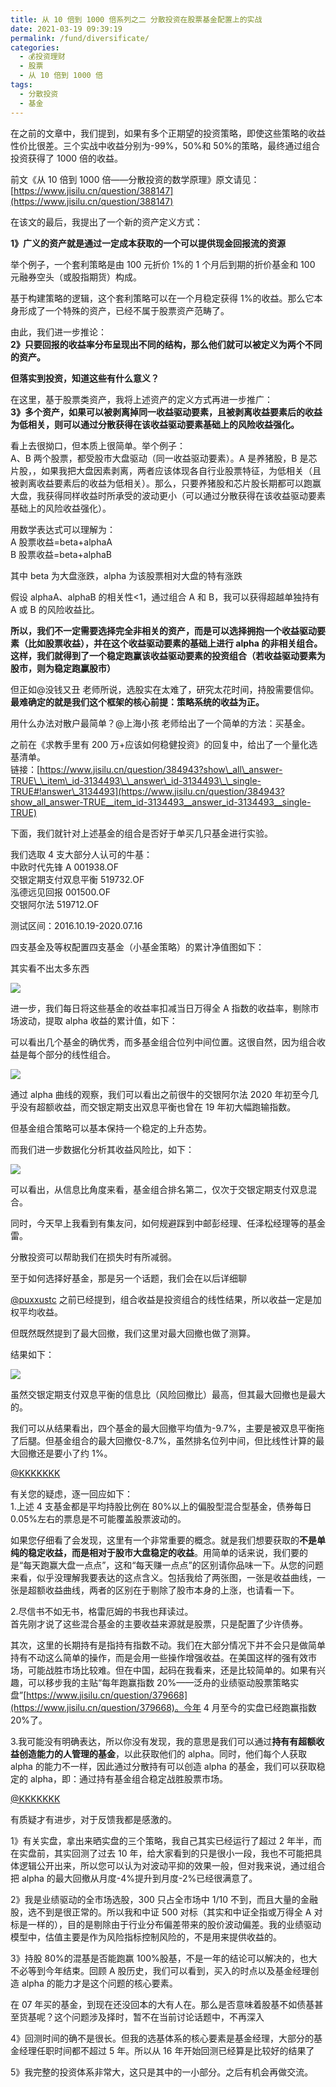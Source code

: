 ```yaml
---
title: 从 10 倍到 1000 倍系列之二 分散投资在股票基金配置上的实战
date: 2021-03-19 09:39:19
permalink: /fund/diversificate/
categories:
  - 💰投资理财
  - 股票
  - 从 10 倍到 1000 倍
tags:
  - 分散投资
  - 基金
--- 
```

  
在之前的文章中，我们提到，如果有多个正期望的投资策略，即使这些策略的收益性价比很差。三个实战中收益分别为-99%，50%和 50%的策略，最终通过组合投资获得了 1000 倍的收益。  
  
前文《从 10 倍到 1000 倍——分散投资的数学原理》原文请见：  
[https://www.jisilu.cn/question/388147](https://www.jisilu.cn/question/388147)  
  
在该文的最后，我提出了一个新的资产定义方式：  
  
**1》广义的资产就是通过一定成本获取的一个可以提供现金回报流的资源**  
  
举个例子，一个套利策略是由 100 元折价 1%的 1 个月后到期的折价基金和 100 元融券空头（或股指期货）构成。  
  
基于构建策略的逻辑，这个套利策略可以在一个月稳定获得 1%的收益。那么它本身形成了一个特殊的资产，已经不属于股票资产范畴了。  
  
由此，我们进一步推论：  
**2》只要回报的收益率分布呈现出不同的结构，那么他们就可以被定义为两个不同的资产。**  
  
**但落实到投资，知道这些有什么意义？**  
  
在这里，基于股票类资产，我将上述资产的定义方式再进一步推广：  
**3》多个资产，如果可以被剥离掉同一收益驱动要素，且被剥离收益要素后的收益为低相关，则可以通过分散获得在该收益驱动要素基础上的风险收益强化。**  
  
看上去很拗口，但本质上很简单。举个例子：  
A、B 两个股票，都受股市大盘驱动（同一收益驱动要素）。A 是养猪股，B 是芯片股，，如果我把大盘因素剥离，两者应该体现各自行业股票特征，为低相关（且被剥离收益要素后的收益为低相关）。那么，只要养猪股和芯片股长期都可以跑赢大盘，我获得同样收益时所承受的波动更小（可以通过分散获得在该收益驱动要素基础上的风险收益强化）。  
  
用数学表达式可以理解为：  
A 股票收益=beta+alphaA  
B 股票收益=beta+alphaB  
  
其中 beta 为大盘涨跌，alpha 为该股票相对大盘的特有涨跌  
  
假设 alphaA、alphaB 的相关性<1，通过组合 A 和 B，我可以获得超越单独持有 A 或 B 的风险收益比。  
  
**所以，我们不一定需要选择完全非相关的资产，而是可以选择拥抱一个收益驱动要素（比如股票收益），并在这个收益驱动要素的基础上进行 alpha 的非相关组合。这样，我们就得到了一个稳定跑赢该收益驱动要素的投资组合（若收益驱动要素为股市，则为稳定跑赢股市）**  
  
但正如@没钱又丑 老师所说，选股实在太难了，研究太花时间，持股需要信仰。**最难确定的就是我们这个框架的核心前提：策略系统的收益为正。**  
  
用什么办法对散户最简单？@上海小孩 老师给出了一个简单的方法：买基金。  
  
之前在《求教手里有 200 万+应该如何稳健投资》的回复中，给出了一个量化选基清单。  
链接：[https://www.jisilu.cn/question/384943?show\_all\_answer-TRUE\_\_item\_id-3134493\_\_answer\_id-3134493\_\_single-TRUE#!answer\_3134493](https://www.jisilu.cn/question/384943?show_all_answer-TRUE__item_id-3134493__answer_id-3134493__single-TRUE)  
  
下面，我们就针对上述基金的组合是否好于单买几只基金进行实验。


我们选取 4 支大部分人认可的牛基：  
中欧时代先锋 A 001938.OF  
交银定期支付双息平衡 519732.OF  
泓德远见回报 001500.OF  
交银阿尔法 519712.OF  
  
测试区间：2016.10.19-2020.07.16  
  
四支基金及等权配置四支基金（小基金策略）的累计净值图如下：  
  
其实看不出太多东西

[![](https://www.jisilu.cn/uploads/answer/20200806/9d9afc2f055d2203f26fb5a8fc7d643e.PNG)](https://www.jisilu.cn/uploads/answer/20200806/9d9afc2f055d2203f26fb5a8fc7d643e.PNG)


进一步，我们每日将这些基金的收益率扣减当日万得全 A 指数的收益率，剔除市场波动，提取 alpha 收益的累计值，如下：  
  
可以看出几个基金的确优秀，而多基金组合位列中间位置。这很自然，因为组合收益是每个部分的线性组合。

[![](https://www.jisilu.cn/uploads/answer/20200806/bbdcf120bb17b73e93874ff0643b7bec.PNG)](https://www.jisilu.cn/uploads/answer/20200806/bbdcf120bb17b73e93874ff0643b7bec.PNG)


通过 alpha 曲线的观察，我们可以看出之前很牛的交银阿尔法 2020 年初至今几乎没有超额收益，而交银定期支出双息平衡也曾在 19 年初大幅跑输指数。  
  
但基金组合策略可以基本保持一个稳定的上升态势。  
  
而我们进一步数据化分析其收益风险比，如下：

[![](https://www.jisilu.cn/uploads/answer/20200806/32f49af1851a697926ce668c2f6ac5f6.PNG)](https://www.jisilu.cn/uploads/answer/20200806/32f49af1851a697926ce668c2f6ac5f6.PNG)


可以看出，从信息比角度来看，基金组合排名第二，仅次于交银定期支付双息混合。  
  
同时，今天早上我看到有集友问，如何规避踩到中邮彭经理、任泽松经理等的基金雷。  
  
分散投资可以帮助我们在损失时有所减弱。  
  
至于如何选择好基金，那是另一个话题，我们会在以后详细聊


[@puxxustc](https://www.jisilu.cn/people/puxxustc) 之前已经提到，组合收益是投资组合的线性结果，所以收益一定是加权平均收益。  
  
但既然既然提到了最大回撤，我们这里对最大回撤也做了测算。  
  
结果如下：

[![](https://www.jisilu.cn/uploads/answer/20200806/1985aceabaca7b9cca8dbd9e1fc1c67e.PNG)](https://www.jisilu.cn/uploads/answer/20200806/1985aceabaca7b9cca8dbd9e1fc1c67e.PNG)


虽然交银定期支付双息平衡的信息比（风险回撤比）最高，但其最大回撤也是最大的。  
  
我们可以从结果看出，四个基金的最大回撤平均值为-9.7%，主要是被双息平衡拖了后腿。但基金组合的最大回撤仅-8.7%，虽然排名位列中间，但比线性计算的最大回撤还是要小了约 1%。

[@KKKKKKK](https://www.jisilu.cn/people/KKKKKKK)  
  
有关您的疑虑，逐一回应如下：  
1.上述 4 支基金都是平均持股比例在 80%以上的偏股型混合型基金，债券每日 0.05%左右的票息是不可能覆盖股票波动的。  
  
如果您仔细看了会发现，这里有一个非常重要的概念。就是我们想要获取的**不是单纯的稳定收益，而是相对于股市大盘稳定的收益**。用简单的话来说，我们要的是“每天跑赢大盘一点点”，这和“每天赚一点点”的区别请你品味一下。从您的问题来看，似乎没理解我要表达的这点含义。包括我给了两张图，一张是收益曲线，一张是超额收益曲线，两者的区别在于剔除了股市本身的上涨，也请看一下。  
  
2.尽信书不如无书，格雷厄姆的书我也拜读过。  
首先刚才说了这些混合基金的主要收益来源就是股票，只是配置了少许债券。  
  
其次，这里的长期持有是指持有指数不动。我们在大部分情况下并不会只是做简单持有不动这么简单的操作，而是会用一些操作增强收益。在美国这样的强有效市场，可能战胜市场比较难。但在中国，起码在我看来，还是比较简单的。如果有兴趣，可以移步我的主贴“每年跑赢指数 20%——泛舟的业绩驱动股票策略实盘”[https://www.jisilu.cn/question/379668](https://www.jisilu.cn/question/379668)。今年 4 月至今的实盘已经跑赢指数 20%了。  
  
3.我可能没有明确表达，所以你没有发现，我的意思是我们可以通过**持有有超额收益创造能力的人管理的基金**，以此获取他们的 alpha。同时，他们每个人获取 alpha 的能力不一样，因此通过分散持有可以创造 alpha 的基金，我们可以获取稳定的 alpha，即：通过持有基金组合稳定战胜股票市场。


[@KKKKKKK](https://www.jisilu.cn/people/KKKKKKK)  
  
有质疑才有进步，对于反馈我都是感激的。  
  
1》有关实盘，拿出来晒实盘的三个策略，我自己其实已经运行了超过 2 年半，而在实盘前，其实回测了过去 10 年，给大家看到的只是很小一段，我也不可能把具体逻辑公开出来，所以您可以认为对波动平抑的效果一般，但对我来说，通过组合把 alpha 的最大回撤从月度-4%提升到月度-2%已经很满意了。  
  
2》我是业绩驱动的全市场选股，300 只占全市场中 1/10 不到，而且大量的金融股，选不到是很正常的。所以我和中证 500 对标（其实和中证全指或万得全 A 对标是一样的），目的是剔除由于行业分布偏差带来的股价波动偏差。我的业绩驱动模型中，估值主要是作为风险指标控制风险的，不是用来提供收益的。  
  
3》持股 80%的混基是否能跑赢 100%股基，不是一年的结论可以解决的，也大不必等到今年结束。回顾 A 股历史，我们可以看到，买入的时点以及基金经理创造 alpha 的能力才是这个问题的核心要素。  
  
在 07 年买的基金，到现在还没回本的大有人在。那么是否意味着股基不如债基甚至货基呢？这个问题涉及择时，暂不在当前讨论话题中，不再深入  
  
4》回测时间的确不是很长。但我的选基体系的核心要素是基金经理，大部分的基金经理任职时间都不超过 5 年。所以从 16 年开始回测已经算是比较好的结果了  
  
5》我完整的投资体系非常大，这只是其中的一小部分。之后有机会再做交流。
